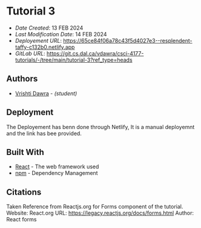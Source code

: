 
#   Tutorial 3


* *Date Created*: 13 FEB 2024
* *Last Modification Date*: 14 FEB 2024
* *Deployement URL*: https://65ce84f06a78c43f5d4027e3--resplendent-taffy-c132b0.netlify.app
* *GitLab URL*: https://git.cs.dal.ca/vdawra/csci-4177-tutorials/-/tree/main/tutorial-3?ref_type=heads



## Authors


* [Vrishti Dawra](vdawra@dal.ca) - *(student)*

## Deployment

The Deployement has benn done through Netlify, It is a manual deployemnt and the link has bee provided.


## Built With

* [React](https://legacy.reactjs.org/docs/getting-started.html/) - The web framework used
* [npm](https://docs.npmjs.com//) - Dependency Management

## Citations
  Taken Reference from Reactjs.org for Forms component of the tutorial.
  Website: React.org
  URL: https://legacy.reactjs.org/docs/forms.html
  Author: React forms
